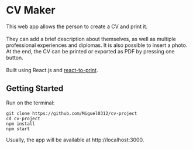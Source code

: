 # CV Maker
This web app allows the person to create a CV and print it.
\
\
They can add a brief description about themselves, as well as multiple professional experiences and diplomas. It is also possible to insert a photo. At the end, the CV can be printed or exported as PDF by pressing one button.
\
\
Built using React.js and [react-to-print](https://www.npmjs.com/package/react-to-print).
## Getting Started
Run on the terminal:
```
git clone https://github.com/Miguel0312/cv-project
cd cv-project
npm install
npm start
```
Usually, the app will be available at http://localhost:3000.
